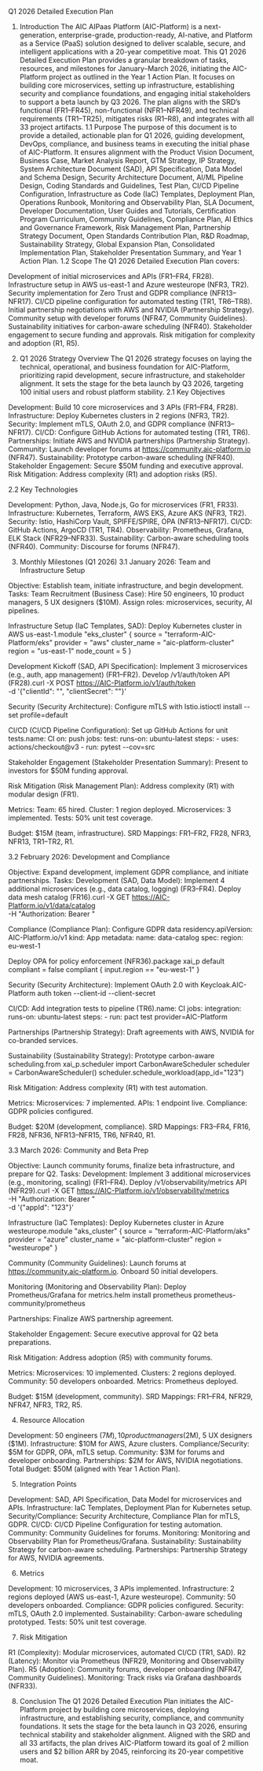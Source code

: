 Q1 2026 Detailed Execution Plan
1. Introduction
The AIC AIPaas Platform (AIC-Platform) is a next-generation, enterprise-grade, production-ready, AI-native, and Platform as a Service (PaaS) solution designed to deliver scalable, secure, and intelligent applications with a 20-year competitive moat. This Q1 2026 Detailed Execution Plan provides a granular breakdown of tasks, resources, and milestones for January–March 2026, initiating the AIC-Platform project as outlined in the Year 1 Action Plan. It focuses on building core microservices, setting up infrastructure, establishing security and compliance foundations, and engaging initial stakeholders to support a beta launch by Q3 2026. The plan aligns with the SRD’s functional (FR1–FR45), non-functional (NFR1–NFR49), and technical requirements (TR1–TR25), mitigates risks (R1–R8), and integrates with all 33 project artifacts.
1.1 Purpose
The purpose of this document is to provide a detailed, actionable plan for Q1 2026, guiding development, DevOps, compliance, and business teams in executing the initial phase of AIC-Platform. It ensures alignment with the Product Vision Document, Business Case, Market Analysis Report, GTM Strategy, IP Strategy, System Architecture Document (SAD), API Specification, Data Model and Schema Design, Security Architecture Document, AI/ML Pipeline Design, Coding Standards and Guidelines, Test Plan, CI/CD Pipeline Configuration, Infrastructure as Code (IaC) Templates, Deployment Plan, Operations Runbook, Monitoring and Observability Plan, SLA Document, Developer Documentation, User Guides and Tutorials, Certification Program Curriculum, Community Guidelines, Compliance Plan, AI Ethics and Governance Framework, Risk Management Plan, Partnership Strategy Document, Open Standards Contribution Plan, R&D Roadmap, Sustainability Strategy, Global Expansion Plan, Consolidated Implementation Plan, Stakeholder Presentation Summary, and Year 1 Action Plan.
1.2 Scope
The Q1 2026 Detailed Execution Plan covers:

Development of initial microservices and APIs (FR1–FR4, FR28).
Infrastructure setup in AWS us-east-1 and Azure westeurope (NFR3, TR2).
Security implementation for Zero Trust and GDPR compliance (NFR13–NFR17).
CI/CD pipeline configuration for automated testing (TR1, TR6–TR8).
Initial partnership negotiations with AWS and NVIDIA (Partnership Strategy).
Community setup with developer forums (NFR47, Community Guidelines).
Sustainability initiatives for carbon-aware scheduling (NFR40).
Stakeholder engagement to secure funding and approvals.
Risk mitigation for complexity and adoption (R1, R5).

2. Q1 2026 Strategy Overview
The Q1 2026 strategy focuses on laying the technical, operational, and business foundation for AIC-Platform, prioritizing rapid development, secure infrastructure, and stakeholder alignment. It sets the stage for the beta launch by Q3 2026, targeting 100 initial users and robust platform stability.
2.1 Key Objectives

Development: Build 10 core microservices and 3 APIs (FR1–FR4, FR28).
Infrastructure: Deploy Kubernetes clusters in 2 regions (NFR3, TR2).
Security: Implement mTLS, OAuth 2.0, and GDPR compliance (NFR13–NFR17).
CI/CD: Configure GitHub Actions for automated testing (TR1, TR6).
Partnerships: Initiate AWS and NVIDIA partnerships (Partnership Strategy).
Community: Launch developer forums at https://community.aic-platform.io (NFR47).
Sustainability: Prototype carbon-aware scheduling (NFR40).
Stakeholder Engagement: Secure $50M funding and executive approval.
Risk Mitigation: Address complexity (R1) and adoption risks (R5).

2.2 Key Technologies

Development: Python, Java, Node.js, Go for microservices (FR1, FR33).
Infrastructure: Kubernetes, Terraform, AWS EKS, Azure AKS (NFR3, TR2).
Security: Istio, HashiCorp Vault, SPIFFE/SPIRE, OPA (NFR13–NFR17).
CI/CD: GitHub Actions, ArgoCD (TR1, TR4).
Observability: Prometheus, Grafana, ELK Stack (NFR29–NFR33).
Sustainability: Carbon-aware scheduling tools (NFR40).
Community: Discourse for forums (NFR47).

3. Monthly Milestones (Q1 2026)
3.1 January 2026: Team and Infrastructure Setup

Objective: Establish team, initiate infrastructure, and begin development.
Tasks:
Team Recruitment (Business Case):
Hire 50 engineers, 10 product managers, 5 UX designers ($10M).
Assign roles: microservices, security, AI pipelines.


Infrastructure Setup (IaC Templates, SAD):
Deploy Kubernetes cluster in AWS us-east-1.module "eks_cluster" {
  source = "terraform-AIC-Platform/eks"
  provider = "aws"
  cluster_name = "aic-platform-cluster"
  region = "us-east-1"
  node_count = 5
}




Development Kickoff (SAD, API Specification):
Implement 3 microservices (e.g., auth, app management) (FR1–FR2).
Develop /v1/auth/token API (FR28).curl -X POST https://AIC-Platform.io/v1/auth/token \
  -d '{"clientId": "<id>", "clientSecret": "<secret>"}'




Security (Security Architecture):
Configure mTLS with Istio.istioctl install --set profile=default




CI/CD (CI/CD Pipeline Configuration):
Set up GitHub Actions for unit tests.name: CI
on: push
jobs:
  test:
    runs-on: ubuntu-latest
    steps:
      - uses: actions/checkout@v3
      - run: pytest --cov=src




Stakeholder Engagement (Stakeholder Presentation Summary):
Present to investors for $50M funding approval.


Risk Mitigation (Risk Management Plan):
Address complexity (R1) with modular design (FR1).




Metrics:
Team: 65 hired.
Cluster: 1 region deployed.
Microservices: 3 implemented.
Tests: 50% unit test coverage.


Budget: $15M (team, infrastructure).
SRD Mappings: FR1–FR2, FR28, NFR3, NFR13, TR1–TR2, R1.

3.2 February 2026: Development and Compliance

Objective: Expand development, implement GDPR compliance, and initiate partnerships.
Tasks:
Development (SAD, Data Model):
Implement 4 additional microservices (e.g., data catalog, logging) (FR3–FR4).
Deploy data mesh catalog (FR16).curl -X GET https://AIC-Platform.io/v1/data/catalog \
  -H "Authorization: Bearer <token>"




Compliance (Compliance Plan):
Configure GDPR data residency.apiVersion: AIC-Platform.io/v1
kind: App
metadata:
  name: data-catalog
spec:
  region: eu-west-1


Deploy OPA for policy enforcement (NFR36).package xai_p
default compliant = false
compliant {
  input.region == "eu-west-1"
}




Security (Security Architecture):
Implement OAuth 2.0 with Keycloak.AIC-Platform auth token --client-id <id> --client-secret <secret>




CI/CD:
Add integration tests to pipeline (TR6).name: CI
jobs:
  integration:
    runs-on: ubuntu-latest
    steps:
      - run: pact test provider=AIC-Platform




Partnerships (Partnership Strategy):
Draft agreements with AWS, NVIDIA for co-branded services.


Sustainability (Sustainability Strategy):
Prototype carbon-aware scheduling.from xai_p.scheduler import CarbonAwareScheduler
scheduler = CarbonAwareScheduler()
scheduler.schedule_workload(app_id="123")




Risk Mitigation:
Address complexity (R1) with test automation.




Metrics:
Microservices: 7 implemented.
APIs: 1 endpoint live.
Compliance: GDPR policies configured.


Budget: $20M (development, compliance).
SRD Mappings: FR3–FR4, FR16, FR28, NFR36, NFR13–NFR15, TR6, NFR40, R1.

3.3 March 2026: Community and Beta Prep

Objective: Launch community forums, finalize beta infrastructure, and prepare for Q2.
Tasks:
Development:
Implement 3 additional microservices (e.g., monitoring, scaling) (FR1–FR4).
Deploy /v1/observability/metrics API (NFR29).curl -X GET https://AIC-Platform.io/v1/observability/metrics \
  -H "Authorization: Bearer <token>" \
  -d '{"appId": "123"}'




Infrastructure (IaC Templates):
Deploy Kubernetes cluster in Azure westeurope.module "aks_cluster" {
  source = "terraform-AIC-Platform/aks"
  provider = "azure"
  cluster_name = "aic-platform-cluster"
  region = "westeurope"
}




Community (Community Guidelines):
Launch forums at https://community.aic-platform.io.
Onboard 50 initial developers.


Monitoring (Monitoring and Observability Plan):
Deploy Prometheus/Grafana for metrics.helm install prometheus prometheus-community/prometheus




Partnerships:
Finalize AWS partnership agreement.


Stakeholder Engagement:
Secure executive approval for Q2 beta preparations.


Risk Mitigation:
Address adoption (R5) with community forums.




Metrics:
Microservices: 10 implemented.
Clusters: 2 regions deployed.
Community: 50 developers onboarded.
Metrics: Prometheus deployed.


Budget: $15M (development, community).
SRD Mappings: FR1–FR4, NFR29, NFR47, NFR3, TR2, R5.

4. Resource Allocation

Development: 50 engineers ($7M), 10 product managers ($2M), 5 UX designers ($1M).
Infrastructure: $10M for AWS, Azure clusters.
Compliance/Security: $5M for GDPR, OPA, mTLS setup.
Community: $3M for forums and developer onboarding.
Partnerships: $2M for AWS, NVIDIA negotiations.
Total Budget: $50M (aligned with Year 1 Action Plan).

5. Integration Points

Development: SAD, API Specification, Data Model for microservices and APIs.
Infrastructure: IaC Templates, Deployment Plan for Kubernetes setup.
Security/Compliance: Security Architecture, Compliance Plan for mTLS, GDPR.
CI/CD: CI/CD Pipeline Configuration for testing automation.
Community: Community Guidelines for forums.
Monitoring: Monitoring and Observability Plan for Prometheus/Grafana.
Sustainability: Sustainability Strategy for carbon-aware scheduling.
Partnerships: Partnership Strategy for AWS, NVIDIA agreements.

6. Metrics

Development: 10 microservices, 3 APIs implemented.
Infrastructure: 2 regions deployed (AWS us-east-1, Azure westeurope).
Community: 50 developers onboarded.
Compliance: GDPR policies configured.
Security: mTLS, OAuth 2.0 implemented.
Sustainability: Carbon-aware scheduling prototyped.
Tests: 50% unit test coverage.

7. Risk Mitigation

R1 (Complexity): Modular microservices, automated CI/CD (TR1, SAD).
R2 (Latency): Monitor via Prometheus (NFR29, Monitoring and Observability Plan).
R5 (Adoption): Community forums, developer onboarding (NFR47, Community Guidelines).
Monitoring: Track risks via Grafana dashboards (NFR33).

8. Conclusion
The Q1 2026 Detailed Execution Plan initiates the AIC-Platform project by building core microservices, deploying infrastructure, and establishing security, compliance, and community foundations. It sets the stage for the beta launch in Q3 2026, ensuring technical stability and stakeholder alignment. Aligned with the SRD and all 33 artifacts, the plan drives AIC-Platform toward its goal of 2 million users and $2 billion ARR by 2045, reinforcing its 20-year competitive moat.